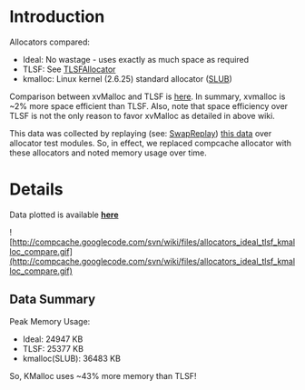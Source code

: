# Introduction #


Allocators compared:
  * Ideal: No wastage - uses exactly as much space as required
  * TLSF: See [TLSFAllocator](TLSFAllocator.md)
  * kmalloc: Linux kernel (2.6.25) standard allocator ([SLUB](http://lwn.net/Articles/229984/))

Comparison between xvMalloc and TLSF is [here](http://code.google.com/p/compcache/wiki/xvMalloc). In summary, xvmalloc is ~2% more space efficient than TLSF. Also, note that space efficiency over TLSF is not the only reason to favor xvMalloc as detailed in above wiki.

This data was collected by replaying (see: [SwapReplay](SwapReplay.md)) [this data](http://compcache.googlecode.com/svn/wiki/files/sample_sr_data_2.bz2) over allocator test modules. So, in effect, we replaced compcache allocator with these allocators and noted memory usage over time.

# Details #

Data plotted is available **[here](http://compcache.googlecode.com/svn/wiki/files/allocators_ideal_tlsf_kmalloc_compare.tar.gz)**

![http://compcache.googlecode.com/svn/wiki/files/allocators_ideal_tlsf_kmalloc_compare.gif](http://compcache.googlecode.com/svn/wiki/files/allocators_ideal_tlsf_kmalloc_compare.gif)

## Data Summary ##

Peak Memory Usage:
  * Ideal: 24947 KB
  * TLSF: 25377 KB
  * kmalloc(SLUB): 36483 KB

So, KMalloc uses ~43% more memory than TLSF!